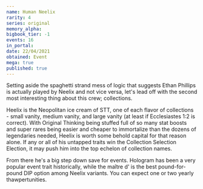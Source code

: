 ```yaml
---
name: Human Neelix
rarity: 4
series: original
memory_alpha:
bigbook_tier: -1
events: 16
in_portal:
date: 22/04/2021
obtained: Event
mega: true
published: true
---
```


Setting aside the spaghetti strand mess of logic that suggests Ethan Phillips is actually played by Neelix and not vice versa, let's lead off with the second most interesting thing about this crew; collections.

Heelix is the Neopolitan ice cream of STT, one of each flavor of collections - small vanity, medium vanity, and large vanity (at least if Ecclesiastes 1:2 is correct). With Original Thinking being stuffed full of so many stat boosts and super rares being easier and cheaper to immortalize than the dozens of legendaries needed, Heelix is worth some behold capital for that reason alone. If any or all of his untapped traits win the Collection Selection Election, it may push him into the top echelon of collection names.

From there he's a big step down save for events. Hologram has been a very popular event trait historically, while the maître d' is the best pound-for-pound DIP option among Neelix variants. You can expect one or two yearly thawpertunities.

